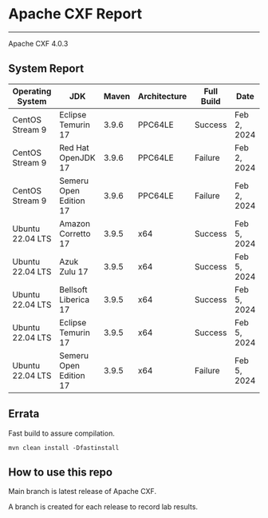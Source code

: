 # Apache CXF Report
--- 

Apache CXF 4.0.3

## System Report

| Operating System    | JDK       | Maven | Architecture | Full Build | Date  |
|---------------------|-----------|-------|--------------|------------|-------|
| CentOS Stream 9         | Eclipse Temurin 17  | 3.9.6 | PPC64LE      | Success | Feb 2, 2024 |
| CentOS Stream 9         | Red Hat OpenJDK 17  | 3.9.6 | PPC64LE      | Failure | Feb 2, 2024 |
| CentOS Stream 9         | Semeru Open Edition 17  | 3.9.6 | PPC64LE  | Failure | Feb 2, 2024 |
| Ubuntu 22.04 LTS        | Amazon Corretto 17  | 3.9.5 | x64      | Success | Feb 5, 2024 |
| Ubuntu 22.04 LTS        | Azuk Zulu 17  | 3.9.5 | x64      | Success | Feb 5, 2024 |
| Ubuntu 22.04 LTS        | Bellsoft Liberica 17  | 3.9.5 | x64      | Success | Feb 5, 2024 |
| Ubuntu 22.04 LTS        | Eclipse Temurin 17  | 3.9.5 | x64      | Success | Feb 5, 2024 |
| Ubuntu 22.04 LTS        | Semeru Open Edition 17  | 3.9.5 | x64      | Failure | Feb 5, 2024 |



## Errata


Fast build to assure compilation. 
```
mvn clean install -Dfastinstall
```

## How to use this repo

Main branch is latest release of Apache CXF.

A branch is created for each release to record lab results.
